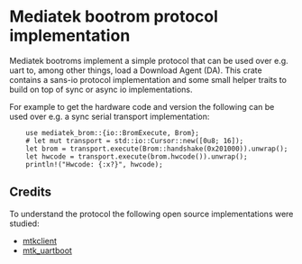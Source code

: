 # Mediatek bootrom protocol implementation

Mediatek bootroms implement a simple protocol that can be used over e.g. uart to, among other things, load a Download Agent (DA). This crate contains a sans-io protocol implementation and some small helper traits to build on top of sync or async io implementations.

For example to get the hardware code and version the following can be used over e.g. a sync serial transport implementation:
```rust,no_run
    use mediatek_brom::{io::BromExecute, Brom};
    # let mut transport = std::io::Cursor::new([0u8; 16]);
    let brom = transport.execute(Brom::handshake(0x201000)).unwrap();
    let hwcode = transport.execute(brom.hwcode()).unwrap();
    println!("Hwcode: {:x?}", hwcode);

```

## Credits

To understand the protocol the following open source implementations were
studied:
* [mtkclient](https://github.com/bkerler/mtkclient)
* [mtk_uartboot](https://github.com/981213/mtk_uartboot)
